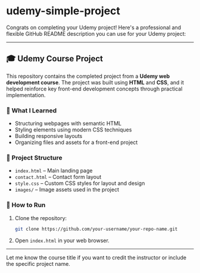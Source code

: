 # udemy-simple-project
Congrats on completing your Udemy project! Here's a professional and flexible GitHub README description you can use for your Udemy project:

---

## 🎓 Udemy Course Project

This repository contains the completed project from a **Udemy web development course**. The project was built using **HTML** and **CSS**, and it helped reinforce key front-end development concepts through practical implementation.

### 🧠 What I Learned

* Structuring webpages with semantic HTML
* Styling elements using modern CSS techniques
* Building responsive layouts
* Organizing files and assets for a front-end project

### 📁 Project Structure

* `index.html` – Main landing page
* `contact.html` – Contact form layout
* `style.css` – Custom CSS styles for layout and design
* `images/` – Image assets used in the project

### 🚀 How to Run

1. Clone the repository:

   ```bash
   git clone https://github.com/your-username/your-repo-name.git
   ```
2. Open `index.html` in your web browser.

---

Let me know the course title if you want to credit the instructor or include the specific project name.
